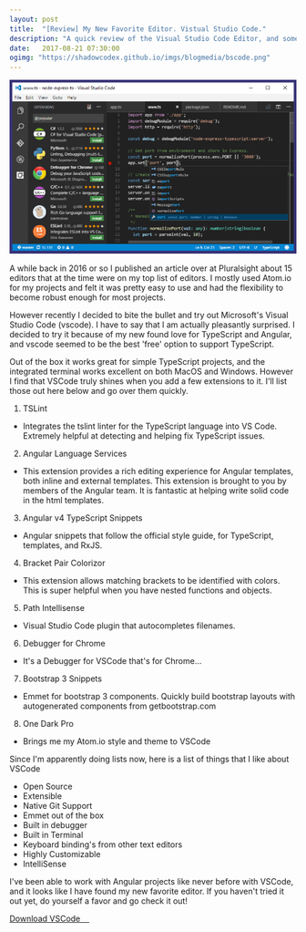 ```yaml
---
layout: post
title:  "[Review] My New Favorite Editor. Vistual Studio Code."
description: "A quick review of the Visual Studio Code Editor, and some extensions that make it amazing!"
date:   2017-08-21 07:30:00
ogimg: "https://shadowcodex.github.io/imgs/blogmedia/bscode.png"
---
```

<img class="img-responsive" src="/imgs/blogmedia/vscode.png">

A while back in 2016 or so I published an article over at Pluralsight about 15 editors 
that at the time were on my top list of editors. I mostly used Atom.io for my projects
and felt it was pretty easy to use and had the flexibility to become robust enough for 
most projects.

However recently I decided to bite the bullet and try out Microsoft's Visual Studio Code (vscode).
I have to say that I am actually pleasantly surprised. I decided to try it because of my 
new found love for TypeScript and Angular, and vscode seemed to be the best 'free' option 
to support TypeScript. 

Out of the box it works great for simple TypeScript projects, and the integrated terminal works
excellent on both MacOS and Windows. However I find that VSCode truly shines when you add a
few extensions to it. I'll list those out here below and go over them quickly.

1. TSLint
  - Integrates the tslint linter for the TypeScript language into VS Code. Extremely helpful at detecting and helping fix TypeScript issues.

2. Angular Language Services
  - This extension provides a rich editing experience for Angular templates, both inline and external templates. This extension is brought to you by members of the Angular team. It is fantastic at helping write solid code in the html templates.

3. Angular v4 TypeScript Snippets
  - Angular snippets that follow the official style guide, for TypeScript, templates, and RxJS.

4. Bracket Pair Colorizor
  - This extension allows matching brackets to be identified with colors. This is super helpful when you have nested functions and objects.

5. Path Intellisense
  - Visual Studio Code plugin that autocompletes filenames.

6. Debugger for Chrome
  - It's a Debugger for VSCode that's for Chrome...

7. Bootstrap 3 Snippets
  - Emmet for bootstrap 3 components. Quickly build bootstrap layouts with autogenerated components from getbootstrap.com

8. One Dark Pro
  - Brings me my Atom.io style and theme to VSCode

Since I'm apparently doing lists now, here is a list of things that I like about VSCode

- Open Source
- Extensible
- Native Git Support
- Emmet out of the box
- Built in debugger
- Built in Terminal
- Keyboard binding's from other text editors
- Highly Customizable
- IntelliSense

I've been able to work with Angular projects like never before with VSCode, and it looks like
I have found my new favorite editor. If you haven't tried it out yet, do yourself a favor 
and go check it out!

<a href="https://code.visualstudio.com/" class="btn btn-lg btn-success"> Download VSCode &nbsp;&nbsp;&nbsp;<span class="glyphicon glyphicon-save"></span></a>